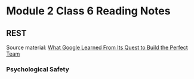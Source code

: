 # Module 2 Class 6 Reading Notes

## REST

Source material: [What Google Learned From Its Quest to Build the Perfect Team]("https://www.nytimes.com/2016/02/28/magazine/what-google-learned-from-its-quest-to-build-the-perfect-team.html")

### Psychological Safety
